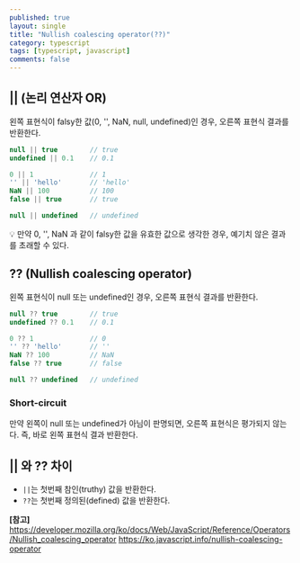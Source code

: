 ```yaml
---
published: true
layout: single
title: "Nullish coalescing operator(??)"
category: typescript
tags: [typescript, javascript]
comments: false
---
```


## || (논리 연산자 OR)
왼쪽 표현식이 falsy한 값(0, '', NaN, null, undefined)인 경우, 오른쪽 표현식 결과를 반환한다.

```javascript
null || true        // true
undefined || 0.1    // 0.1

0 || 1              // 1
'' || 'hello'       // 'hello'
NaN || 100          // 100
false || true       // true

null || undefined   // undefined
```

:bulb: 만약 0, '', NaN 과 같이 falsy한 값을 유효한 값으로 생각한 경우, 예기치 않은 결과를 초래할 수 있다.

## ?? (Nullish coalescing operator)
왼쪽 표현식이 null 또는 undefined인 경우, 오른쪽 표현식 결과를 반환한다.

```javascript
null ?? true        // true
undefined ?? 0.1    // 0.1

0 ?? 1              // 0
'' ?? 'hello'       // ''
NaN ?? 100          // NaN
false ?? true       // false

null ?? undefined   // undefined
```

### Short-circuit
만약 왼쪽이 null 또는 undefined가 아님이 판명되면, 오른쪽 표현식은 평가되지 않는다. 즉, 바로 왼쪽 표현식 결과 반환한다.

## || 와 ?? 차이 
- `||`는 첫번째 참인(truthy) 값을 반환한다.
- `??`는 첫번째 정의된(defined) 값을 반환한다.

**[참고]**  
<https://developer.mozilla.org/ko/docs/Web/JavaScript/Reference/Operators/Nullish_coalescing_operator>
<https://ko.javascript.info/nullish-coalescing-operator>